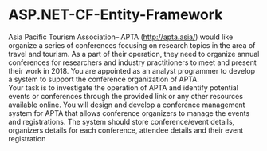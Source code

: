 # ASP.NET-CF-Entity-Framework

Asia Pacific Tourism Association– APTA (http://apta.asia/) would like organize a series of
conferences focusing on research topics in the area of travel and tourism. As a part of their
operation, they need to organize annual conferences for researchers and industry practitioners
to meet and present their work in 2018. You are appointed as an analyst programmer to
develop a system to support the conference organization of APTA.   
Your task is to investigate the operation of APTA and identify potential events or conferences
through the provided link or any other resources available online. You will design and develop a
conference management system for APTA that allows conference organizers to manage the
events and registrations.  The system should store conference/event details, organizers details
for each conference, attendee details and their event registration

